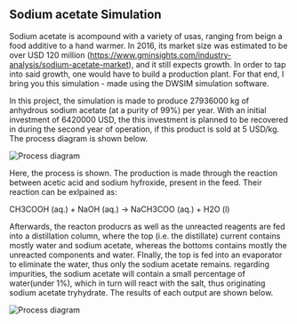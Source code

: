 ## Sodium acetate Simulation ##

Sodium acetate is acompound with a variety of usas, ranging from beign a food additive to a hand warmer. In 2016, its market size was estimated to be over USD 120 million (https://www.gminsights.com/industry-analysis/sodium-acetate-market), and it still expects growth. In order to tap into said growth, one would have to build a production plant.
For that end, I bring you this simulation - made using the DWSIM simulation software.

In this project, the simulation is made to produce 27936000 kg of anhydrous sodium acetate (at a purity of 99%) per year. With an initial investment of 6420000 USD, the this investment is planned to be recovered in during the second year of operation, if this product is sold at 5 USD/kg. The process diagram is shown below.

![Process diagram](https://github.com/hzeri/general/blob/main/sodium_acetate_production/process%20diagram.PNG)

Here, the process is shown. The production is made through the reaction between acetic acid and sodium hyfroxide, present in the feed. Their reaction can be exlpained as:

CH3COOH (aq.) + NaOH (aq.) -> NaCH3COO (aq.) + H2O (l)

Afterwards, the reacton producrs as well as the unreacted reagents are fed into a distillation column, where the top (i.e. the distillate) current contains mostly water and sodium acetate, whereas the bottoms contains mostly the unreacted components and water. FInally, the top is fed into an evaporator to eliminate the water, thus only the sodium acetate remains. regarding impurities, the sodium acetate will contain a small percentage of water(under 1%), which in turn will react with the salt, thus originating sodium acetate tryhydrate. The results of each output are shown below.

![Process diagram](https://github.com/hzeri/general/blob/main/sodium_acetate_production/results.PNG)
